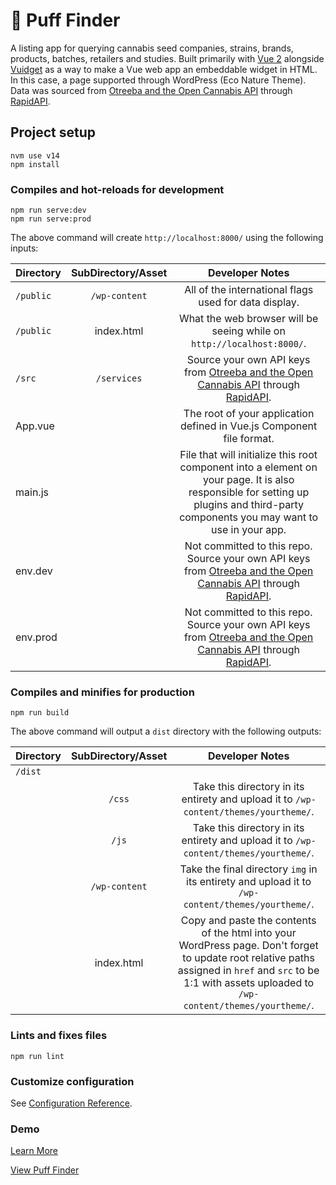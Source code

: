 # 🌱 Puff Finder

A listing app for querying cannabis seed companies, strains, brands, products, batches, retailers and studies. Built primarily with [Vue 2](https://v2.vuejs.org/) alongside [Vuidget](https://github.com/DJanoskova/Vuidget) as a way to make a Vue web app an embeddable widget in HTML. In this case, a page supported through WordPress (Eco Nature Theme). Data was sourced from [Otreeba and the Open Cannabis API](https://otreeba.com/) through [RapidAPI](https://rapidapi.com/).

## Project setup
```
nvm use v14
npm install
```

### Compiles and hot-reloads for development
```
npm run serve:dev
npm run serve:prod
```
The above command will create `http://localhost:8000/` using the following inputs:

| Directory  | SubDirectory/Asset | Developer Notes |
| ------------- |:-------------:|:-------------:|
| `/public`      |  `/wp-content`  |   All of the international flags used for data display.
| `/public`      |  index.html  |   What the web browser will be seeing while on `http://localhost:8000/`.
| `/src`      |  `/services`  |   Source your own API keys from [Otreeba and the Open Cannabis API](https://otreeba.com/) through [RapidAPI](https://rapidapi.com/).
| App.vue      |    |   The root of your application defined in Vue.js Component file format.
| main.js      |    |   File that will initialize this root component into a element on your page. It is also responsible for setting up plugins and third-party components you may want to use in your app.
| env.dev      |    |   Not committed to this repo. Source your own API keys from [Otreeba and the Open Cannabis API](https://otreeba.com/) through [RapidAPI](https://rapidapi.com/).
| env.prod      |    |   Not committed to this repo. Source your own API keys from [Otreeba and the Open Cannabis API](https://otreeba.com/) through [RapidAPI](https://rapidapi.com/).


### Compiles and minifies for production
```
npm run build
```
The above command will output a `dist` directory with the following outputs:

| Directory  | SubDirectory/Asset | Developer Notes |
| ------------- |:-------------:|:-------------:|
| `/dist`      |    |
|       |  `/css`  | Take this directory in its entirety and upload it to `/wp-content/themes/yourtheme/`.  |
|       |  `/js`  | Take this directory in its entirety and upload it to `/wp-content/themes/yourtheme/`.  |
|       |  `/wp-content`  | Take the final directory `img` in its entirety and upload it to `/wp-content/themes/yourtheme/`.  |
|       |  index.html  | Copy and paste the contents of the html into your WordPress page. Don't forget to update root relative paths assigned in `href` and `src` to be 1:1 with assets uploaded to `/wp-content/themes/yourtheme/`.   |

### Lints and fixes files
```
npm run lint
```

### Customize configuration
See [Configuration Reference](https://cli.vuejs.org/config/).

### Demo
[Learn More](https://www.marklreyes.com/puff-finder/)

[View Puff Finder](https://www.puffprovisions.com/puff-finder/)
